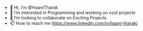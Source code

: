 - 👋 Hi, I’m @HaaniTharak
- 👀 I’m interested in Programming and working on cool projects
- 💞️ I’m looking to collaborate on Exciting Projects
- 📫 How to reach me https://www.linkedin.com/in/haani-tharak/ 
